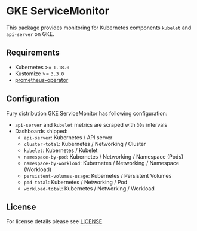 # GKE ServiceMonitor

This package provides monitoring for Kubernetes components `kubelet` and
`api-server` on GKE.

## Requirements

- Kubernetes >= `1.18.0`
- Kustomize >= `3.3.0`
- [prometheus-operator](../../prometheus-operator)

## Configuration

Fury distribution GKE ServiceMonitor has following configuration:

- `api-server` and `kubelet` metrics are scraped with `30s` intervals
- Dashboards shipped:
  - `api-server`: Kubernetes / API server
  - `cluster-total`: Kubernetes / Networking / Cluster
  - `kubelet`: Kubernetes / Kubelet
  - `namespace-by-pod`: Kubernetes / Networking / Namespace (Pods)
  - `namespace-by-workload`: Kubernetes / Networking / Namespace (Workload)
  - `persistent-volumes-usage`: Kubernetes / Persistent Volumes
  - `pod-total`: Kubernetes / Networking / Pod
  - `workload-total`: Kubernetes / Networking / Workload

## License

For license details please see [LICENSE](../../../LICENSE)
